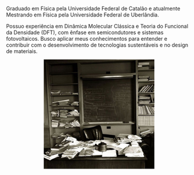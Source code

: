 Graduado em Física pela Universidade Federal de Catalão e atualmente Mestrando em Física pela Universidade Federal de Uberlândia.

Possuo experiência em Dinâmica Molecular Clássica e Teoria do Funcional da Densidade (DFT), com ênfase em semicondutores e sistemas fotovoltaicos. Busco aplicar meus conhecimentos para entender e contribuir com o desenvolvimento de tecnologias sustentáveis e no design de materiais.

<p align="center">
  <img src="git_img.jpg" alt="Minha imagem" width="300"/>
</p>

